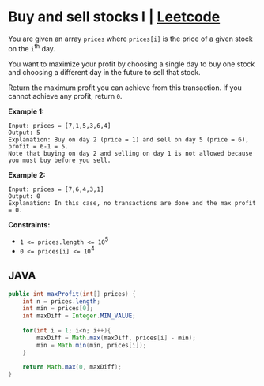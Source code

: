 # Buy and sell stocks I | [Leetcode](https://leetcode.com/problems/best-time-to-buy-and-sell-stock/)

You are given an array `prices` where `prices[i]` is the price of a given stock on the `i`<sup>th</sup> day.

You want to maximize your profit by choosing a single day to buy one stock and choosing a different day in the future to sell that stock.

Return the maximum profit you can achieve from this transaction. If you cannot achieve any profit, return `0`.

**Example 1:**
```
Input: prices = [7,1,5,3,6,4]
Output: 5
Explanation: Buy on day 2 (price = 1) and sell on day 5 (price = 6), profit = 6-1 = 5.
Note that buying on day 2 and selling on day 1 is not allowed because you must buy before you sell.
```

**Example 2:**
```
Input: prices = [7,6,4,3,1]
Output: 0
Explanation: In this case, no transactions are done and the max profit = 0.
```

**Constraints:**

- `1 <= prices.length <= 10`<sup>5</sup>
- `0 <= prices[i] <= 10`<sup>4</sup>

## JAVA

```java
public int maxProfit(int[] prices) {
    int n = prices.length;
    int min = prices[0];
    int maxDiff = Integer.MIN_VALUE;
    
    for(int i = 1; i<n; i++){
        maxDiff = Math.max(maxDiff, prices[i] - min);
        min = Math.min(min, prices[i]);
    }
    
    return Math.max(0, maxDiff);
}
```
